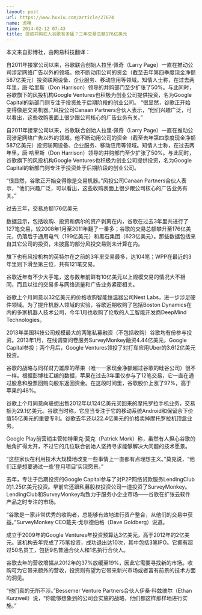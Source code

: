 ```yaml
---
layout: post
url: https://www.huxiu.com/article/27674
name: 虎嗅
time: 2014-02-12 07:43
title: 投资并购狂人谷歌有多猛？三年交易总额176亿美元
---
```

本文来自彭博社，由网易科技翻译：

自2011年接掌公司以来，谷歌联合创始人拉里·佩奇（Larry Page）一直在推动公司涉足网络广告以外的领域。他不断动用公司的资金（截至去年第四季度现金净额587亿美元）投资联网设备、企业服务、移动应用等领域。知情人士称，在过去两年里，唐·哈里斯（Don Harrison）领导的并购部门至少扩张了50%。与此同时，谷歌旗下的风投机构Google Ventures也积极为创业公司提供投资，名为Google Capital的新部门则专注于投资处于后期阶段的创业公司。 “很显然，谷歌正开始变得像是交易机器。”风投公司Canaan Partners合伙人表示，“他们兴趣广泛，可以看出，这些收购表面上很少跟公司核心的广告业务有关。”

自2011年接掌公司以来，谷歌联合创始人拉里·佩奇（Larry Page）一直在推动公司涉足网络广告以外的领域。他不断动用公司的资金（截至去年第四季度现金净额587亿美元）投资联网设备、企业服务、移动应用等领域。知情人士称，在过去两年里，唐·哈里斯（Don Harrison）领导的并购部门至少扩张了50%。与此同时，谷歌旗下的风投机构Google Ventures也积极为创业公司提供投资，名为Google Capital的新部门则专注于投资处于后期阶段的创业公司。

“很显然，谷歌正开始变得像是交易机器。”风投公司Canaan Partners合伙人表示，“他们兴趣广泛，可以看出，这些收购表面上很少跟公司核心的广告业务有关。”

过去三年，交易总额176亿美元

数据显示，包括收购、投资和偶尔的资产剥离在内，谷歌在过去3年里共进行了127笔交易，较2008年1月至2011年翻了一番多；谷歌的交易总额攀升至176亿美元，仍落后于通用电气（199亿美元）和黑石集团（623亿美元）。那些数据包括来自其它公司的投资，未披露的部分风投交易则未计算在内。

旗下也有风投机构的英特尔在之前的3年里交易最多，达104笔；WPP在最近的3年里则下滑至第三位，共有121笔交易。

谷歌近年有不少大手笔，这与数年前鲜有10亿美元以上规模交易的情况大不相同，而且以往的交易多与网络流量和广告业务紧密相关。

谷歌上个月同意以32亿美元的价格收购智能恒温器公司Nest Labs，进一步涉足硬件领域。为了提升机器人领域的实验，谷歌近期收购了包括Boston Dynamics在内的多家机器人技术公司，今年1月也收购了伦敦的人工智能开发商DeepMind Technologies。

2013年美国科技公司规模最大的两笔私募融资（不包括收购）谷歌均有份参与投资。2013年1月，在线调查问卷服务SurveyMonkey融资4.44亿美元，Google Capital参投；两个月后，Google Ventures领投了对打车应用Uber的3.612亿美元投资。

谷歌的战略与同样财力雄厚的苹果（唯一一家现金净额超过谷歌的硅谷公司）很不一样。根据彭博社汇编的数据，苹果在过去3年里仅参与了12笔交易，它一直在通过股息和股票回购向股东返回资金。在这段时间里，谷歌股价上涨了97%，高于苹果的48%。

谷歌上个月同意向联想出售2012年以124亿美元买回来的摩托罗拉手机业务，交易额为29.1亿美元。谷歌当时称，它应当专注于它的移动系统Android和保留余下价值55亿美元的重要专利。谷歌去年还以22.4亿美元的价格卖掉摩托罗拉机顶盒业务。

Google Play前营销主管帕特里克·莫克（Patrick Mork）称，虽然有人担心谷歌的触角扩得太开，不过它的几位联合创始人坚持寻求能够解决大问题的技术愿景。

“这些家伙在利用技术大规模地改变一些事情上一直都有点理想主义。”莫克说，“他们正是想要通过一些‘登月项目’实现愿景。”

去年，专注于后期投资的Google Capital参与了对P2P网络贷款服务LendingClub的1.25亿美元投资。早前它还跟私募股权投资公司一道投资了SurveyMonkey。LendingClub和SurveyMonkey均致力于服务小企业市场——谷歌在扩张云软件产品之时专注的市场。

“谷歌是一家非常优秀的收购者，总能够有效地进行资产整合，从他们的交易中获益。”SurveyMonkey CEO戴夫·戈尔德伯格（Dave Goldberg）说道。

成立于2009年的Google Ventures年投资预算达3亿美元，高于2012年的2亿美元。该机构去年完成了75笔投资，成功退出达10次，其中包括3笔IPO。它拥有超过50名员工，包括9名普通合伙人和1名执行合伙人。

谷歌去年的营收增幅从2012年的37%放缓至19%，因此它需要寻找新的市场。收购可为它带来额外的营收，投资则有望为它带来新兴市场或者富有前景的技术方面的洞见。

“他们真的无所不涉。”Bessemer Venture Partners合伙人伊桑·科兹维尔（Ethan Kurzweil）说，“你能够想象到的公司会实施的战略，他们都这样那样地进行实施。”

